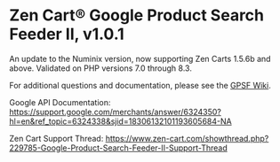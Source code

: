 # Zen Cart&reg; Google Product Search Feeder II, v1.0.1
An update to the Numinix version, now supporting Zen Carts 1.5.6b and above.  Validated on PHP versions 7.0 through 8.3.

For additional questions and documentation, please see the [GPSF Wiki](https://github.com/lat9/gpsf/wiki).

Google API Documentation: https://support.google.com/merchants/answer/6324350?hl=en&ref_topic=6324338&sjid=18306132101193605684-NA

Zen Cart Support Thread: https://www.zen-cart.com/showthread.php?229785-Google-Product-Search-Feeder-II-Support-Thread
